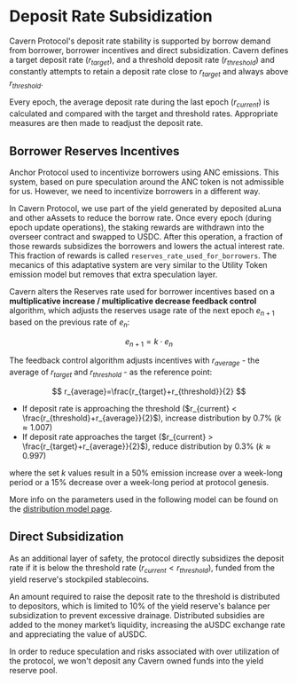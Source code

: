 # Deposit Rate Subsidization

Cavern Protocol's deposit rate stability is supported by borrow demand from borrower, borrower incentives and direct subsidization. Cavern defines a target deposit rate ($r_{target}$), and a threshold deposit rate ($r_{threshold}$) and constantly attempts to retain a deposit rate close to $r_{target}$ and always above $r_{threshold}$.

Every epoch, the average deposit rate during the last epoch ($r_{current}$) is calculated and compared with the target and threshold rates. Appropriate measures are then made to readjust the deposit rate.

## Borrower Reserves Incentives

Anchor Protocol used to incentivize borrowers using ANC emissions. This system, based on pure speculation around the ANC token is not admissible for us. However, we need to incentivize borrowers in a different way. 

In Cavern Protocol, we use part of the yield generated by deposited aLuna and other aAssets to reduce the borrow rate. Once every epoch (during epoch update operations), the staking rewards are withdrawn into the overseer contract and swapped to USDC. After this operation, a fraction of those rewards subsidizes the borrowers and lowers the actual interest rate. This fraction of rewards is called `reserves_rate_used_for_borrowers`. 
The mecanics of this adaptative system are very similar to the Utility Token emission model but removes that extra speculation layer.


Cavern alters the Reserves rate used for borrower incentives based on a **multiplicative increase / multiplicative decrease feedback control** algorithm, which adjusts the reserves usage rate of the next epoch $e_{n+1}$ based on the previous rate of $e_n$:

$$
e_{n+1} = k \cdot e_n
$$

The feedback control algorithm adjusts incentives with $r_{average}$ - the average of $r_{target}$ and $r_{threshold}$ - as the reference point:

$$
r_{average}=\frac{r_{target}+r_{threshold}}{2}
$$

* If deposit rate is approaching the threshold ($r_{current} < \frac{r_{threshold}+r_{average}}{2}$), increase distribution by 0.7% ($k \approx 1.007$)
* If deposit rate approaches the target ($r_{current} > \frac{r_{target}+r_{average}}{2}$), reduce distribution by 0.3% ($k \approx 0.997$)

where the set $k$ values result in a 50% emission increase over a week-long period or a 15% decrease over a week-long period at protocol genesis.

More info on the parameters used in the following model can be found on the [distribution model page](../parameters/distribution-model.md).

## Direct Subsidization

As an additional layer of safety, the protocol directly subsidizes the deposit rate if it is below the threshold rate ($r_{current}<r_{threshold}$), funded from the yield reserve's stockpiled stablecoins.&#x20;

An amount required to raise the deposit rate to the threshold is distributed to depositors, which is limited to 10% of the yield reserve's balance per subsidization to prevent excessive drainage. Distributed subsidies are added to the money market’s liquidity, increasing the aUSDC exchange rate and appreciating the value of aUSDC.

In order to reduce speculation and risks associated with over utilization of the protocol, we won't deposit any Cavern owned funds into the yield reserve pool.
